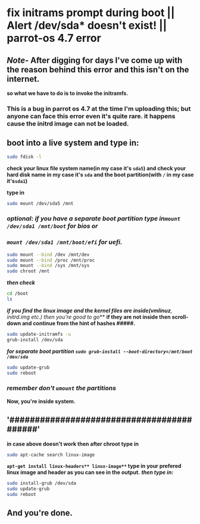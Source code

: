 # fix initrams prompt during boot || Alert /dev/sda* doesn't exist! || parrot-os 4.7 error

## *Note-* After digging for days I've come up with the reason behind this error and this isn't on the internet.
**so what we have to do is to invoke the initramfs.**

### This is a bug in parrot os 4.7 at the time I'm uploading this; but anyone can face this error even it's quite rare. it happens cause the initrd image can not be loaded. 

## boot into a live system and type in:
```bash
sudo fdisk -l
```
**check your linux file system name(in my case it's ``sda5``) and check your hard disk name in my case it's ``sda``**
**and the boot partition(with ``/`` in my case it's``sda1``)**

**type in**
```bash
sudo mount /dev/sda5 /mnt
```
### ***optional***: *if you have a separate boot partition type in``mount /dev/sda1 /mnt/boot`` for bios or* 
### *``mount /dev/sda1 /mnt/boot/efi`` for uefi.*

```bash
sudo mount --bind /dev /mnt/dev
sudo mount --bind /proc /mnt/proc
sudo mount --bind /sys /mnt/sys
sudo chroot /mnt
```
***then check***
```bash
cd /boot
ls
```
***if you find the linux image and the kernel files are inside(vmlinuz**, initrd.img etc.) then you're good to go***
**if they are not inside then scroll-down and continue from the hint of hashes #####.**
```bash
sudo update-initramfs -u 
grub-install /dev/sda
```
***for separate boot partition ``sudo grub-install --boot-directory=/mnt/boot /dev/sda``***
```bash
sudo update-grub
sudo reboot
```
### *remember don't ``umount`` the partitions*


**Now, you're inside system.**

## '##########################################'

**in case above doesn't work then after chroot  type in**
```bash
sudo apt-cache search linux-image
```
**``apt-get install linux-headers** linux-image**`` type in your prefered linux image and header as you can see in the output.**
***then type in:***
```bash
sudo install-grub /dev/sda
sudo update-grub
sudo reboot
```
## And you're done.

